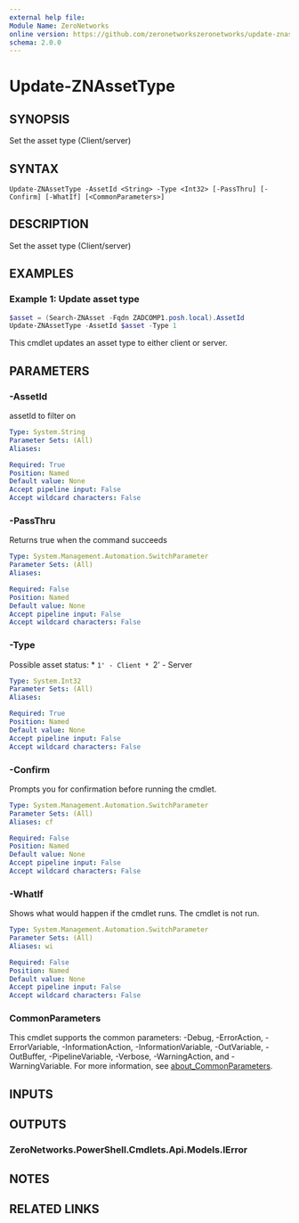 ```yaml
---
external help file:
Module Name: ZeroNetworks
online version: https://github.com/zeronetworkszeronetworks/update-znassettype
schema: 2.0.0
---
```


# Update-ZNAssetType

## SYNOPSIS
Set the asset type (Client/server)

## SYNTAX

```
Update-ZNAssetType -AssetId <String> -Type <Int32> [-PassThru] [-Confirm] [-WhatIf] [<CommonParameters>]
```

## DESCRIPTION
Set the asset type (Client/server)

## EXAMPLES

### Example 1: Update asset type
```powershell
$asset = (Search-ZNAsset -Fqdn ZADCOMP1.posh.local).AssetId
Update-ZNAssetType -AssetId $asset -Type 1
```

This cmdlet updates an asset type to either client or server.

## PARAMETERS

### -AssetId
assetId to filter on

```yaml
Type: System.String
Parameter Sets: (All)
Aliases:

Required: True
Position: Named
Default value: None
Accept pipeline input: False
Accept wildcard characters: False
```

### -PassThru
Returns true when the command succeeds

```yaml
Type: System.Management.Automation.SwitchParameter
Parameter Sets: (All)
Aliases:

Required: False
Position: Named
Default value: None
Accept pipeline input: False
Accept wildcard characters: False
```

### -Type
Possible asset status: * `1' - Client * `2' - Server

```yaml
Type: System.Int32
Parameter Sets: (All)
Aliases:

Required: True
Position: Named
Default value: None
Accept pipeline input: False
Accept wildcard characters: False
```

### -Confirm
Prompts you for confirmation before running the cmdlet.

```yaml
Type: System.Management.Automation.SwitchParameter
Parameter Sets: (All)
Aliases: cf

Required: False
Position: Named
Default value: None
Accept pipeline input: False
Accept wildcard characters: False
```

### -WhatIf
Shows what would happen if the cmdlet runs.
The cmdlet is not run.

```yaml
Type: System.Management.Automation.SwitchParameter
Parameter Sets: (All)
Aliases: wi

Required: False
Position: Named
Default value: None
Accept pipeline input: False
Accept wildcard characters: False
```

### CommonParameters
This cmdlet supports the common parameters: -Debug, -ErrorAction, -ErrorVariable, -InformationAction, -InformationVariable, -OutVariable, -OutBuffer, -PipelineVariable, -Verbose, -WarningAction, and -WarningVariable. For more information, see [about_CommonParameters](http://go.microsoft.com/fwlink/?LinkID=113216).

## INPUTS

## OUTPUTS

### ZeroNetworks.PowerShell.Cmdlets.Api.Models.IError

## NOTES

## RELATED LINKS

